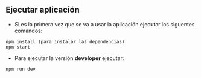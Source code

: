 ## Ejecutar aplicación
- Si es la primera vez que se va a usar la aplicación ejecutar los siguentes comandos:
```
npm install (para instalar las dependencias)
npm start
```
- Para ejecutar la versión __developer__ ejecutar:
```
npm run dev
```
